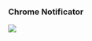 <h3> Chrome Notificator </h3>
<img src="https://image.prntscr.com/image/X3k9BI07QC6fofsuE6cTSw.png" style="margin: 0 auto;"> 
